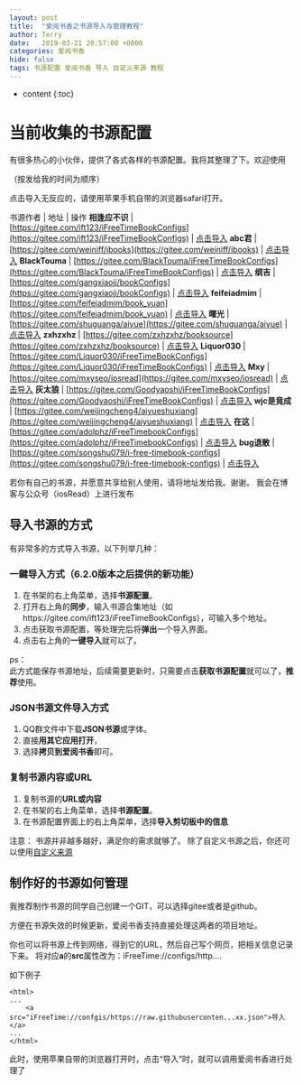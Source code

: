 ```yaml
---
layout: post
title:  "爱阅书香之书源导入与管理教程"
author: Terry
date:   2019-03-21 20:57:00 +0800
categories: 爱阅书香
hide: false
tags: 书源配置 爱阅书香 导入 自定义来源 教程
---
```

 
* content
{:toc}


# 当前收集的书源配置
有很多热心的小伙伴，提供了各式各样的书源配置。我将其整理了下。欢迎使用









（按发给我的时间为顺序）

点击导入无反应的，请使用苹果手机自带的浏览器safari打开。 

书源作者 | 地址 | 操作
**相逢应不识** | [https://gitee.com/ift123/iFreeTimeBookConfigs](https://gitee.com/ift123/iFreeTimeBookConfigs) | [点击导入](ifreetime://configs/https://gitee.com/ift123/iFreeTimeBookConfigs)
**abc君** | [https://gitee.com/weiniff/ibooks](https://gitee.com/weiniff/ibooks) | [点击导入](ifreetime://configs/https://gitee.com/weiniff/ibooks)
**BlackTouma** | [https://gitee.com/BlackTouma/iFreeTimeBookConfigs](https://gitee.com/BlackTouma/iFreeTimeBookConfigs) | [点击导入](ifreetime://configs/https://gitee.com/BlackTouma/iFreeTimeBookConfigs)
**纲吉** | [https://gitee.com/gangxiaoji/bookConfigs](https://gitee.com/gangxiaoji/bookConfigs) | [点击导入](ifreetime://configs/https://gitee.com/gangxiaoji/bookConfigs)
**feifeiadmim** | [https://gitee.com/feifeiadmim/book_yuan](https://gitee.com/feifeiadmim/book_yuan) | [点击导入](ifreetime://configs/https://gitee.com/feifeiadmim/book_yuan)
**曙光** | [https://gitee.com/shuguanga/aiyue](https://gitee.com/shuguanga/aiyue) | [点击导入](ifreetime://configs/https://gitee.com/shuguanga/aiyue)
**zxhzxhz** | [https://gitee.com/zxhzxhz/booksource](https://gitee.com/zxhzxhz/booksource) | [点击导入](ifreetime://configs/https://gitee.com/zxhzxhz/booksource)
**Liquor030** | [https://gitee.com/Liquor030/iFreeTimeBookConfigs](https://gitee.com/Liquor030/iFreeTimeBookConfigs) | [点击导入](ifreetime://configs/https://gitee.com/Liquor030/iFreeTimeBookConfigs)
**Mxy** | [https://gitee.com/mxyseo/iosread](https://gitee.com/mxyseo/iosread) | [点击导入](ifreetime://configs/https://gitee.com/mxyseo/iosread)
**灰太狼** | [https://gitee.com/Goodyaoshi/iFreeTimeBookConfigs](https://gitee.com/Goodyaoshi/iFreeTimeBookConfigs) | [点击导入](ifreetime://configs/https://gitee.com/Goodyaoshi/iFreeTimeBookConfigs)
**wjc是竟成** | [https://gitee.com/weijingcheng4/aiyueshuxiang](https://gitee.com/weijingcheng4/aiyueshuxiang) | [点击导入](ifreetime://configs/https://gitee.com/weijingcheng4/aiyueshuxiang)
**在这** | [https://gitee.com/adolphz/iFreeTimebookConfigs](https://gitee.com/adolphz/iFreeTimebookConfigs) | [点击导入](ifreetime://configs/https://gitee.com/adolphz/iFreeTimebookConfigs)
**bug退散** | [https://gitee.com/songshu079/i-free-timebook-configs](https://gitee.com/songshu079/i-free-timebook-configs) | [点击导入](ifreetime://configs/https://gitee.com/songshu079/i-free-timebook-configs)


若你有自己的书源，并愿意共享给别人使用，请将地址发给我。谢谢。
我会在博客与公众号（iosRead）上进行发布




## 导入书源的方式

有非常多的方式导入书源，以下列举几种：
### 一鍵导入方式（6.2.0版本之后提供的新功能）
1. 在书架的右上角菜单，选择**书源配置**。
2. 打开右上角的**同步**，输入书源合集地址（如https://gitee.com/ift123/iFreeTimeBookConfigs），可输入多个地址。
3. 点击获取书源配置，等处理完后将**弹出**一个导入界面。
4. 点击右上角的**一键导入**就可以了。

ps：<br>
此方式能保存书源地址，后续需要更新时，只需要点击**获取书源配置**就可以了，**推荐**使用。

### JSON书源文件导入方式
1. QQ群文件中下载**JSON书源**或字体。
2. 直接**用其它应用打开**，
3. 选择**拷贝到爱阅书香**即可。

### 复制书源内容或URL
1. 复制书源的**URL或内容**
2. 在书架的右上角菜单，选择**书源配置**。
3. 在书源配置界面上的右上角菜单，选择**导入剪切板中的信息**


注意：
书源并非越多越好，满足你的需求就够了。
除了自定义书源之后，你还可以使用[自定义来源](/2018/02/23/sourceConfigs/)

## 制作好的书源如何管理

我推荐制作书源的同学自己创建一个GIT，可以选择gitee或者是github。

方便在书源失效的时候更新，爱阅书香支持直接处理这两者的项目地址。

你也可以将书源上传到网络，得到它的URL，然后自己写个网页，把相关信息记录下来。
将对应**a**的**src**属性改为：iFreeTime://configs/http....

如下例子
```
<html>
...
    <a src="iFreeTime://confgis/https://raw.githubuserconten...xx.json">导入</a>
...
</html>
```

此时，使用苹果自带的浏览器打开时，点击“导入”时，就可以调用爱阅书香进行处理了



